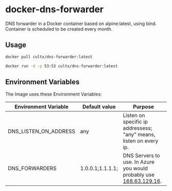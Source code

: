 # docker-dns-forwarder
DNS forwarder in a Docker container based on alpine:latest, using bind. Container is scheduled to be created every month.

## Usage
```bash
docker pull cultx/dns-forwarder:latest

docker run -d -p 53:53 cultx/dns-forwarder:latest
```

## Environment Variables
The Image uses these Environment Variables:

|Environment Variable|Default value|Purpose|
|---|---|---|
|DNS_LISTEN_ON_ADDRESS|any|Listen on specific ip addressess; "any" means, listen on every ip.|
|DNS_FORWARDERS|1.0.0.1;1.1.1.1;|DNS Servers to use. In Azure you would probably use [168.63.129.16](https://learn.microsoft.com/azure/virtual-network/what-is-ip-address-168-63-129-16).|

